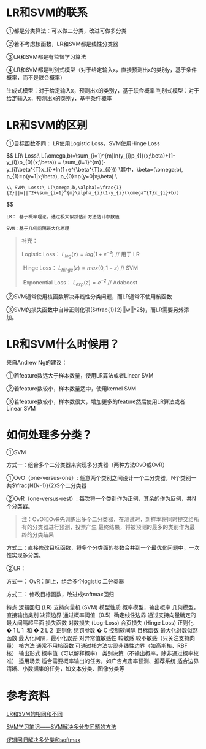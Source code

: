 # LR和SVM的联系
①都是分类算法：可以做二分类，改进可做多分类

②若不考虑核函数，LR和SVM都是线性分类器

③LR和SVM都是有监督学习算法

④LR和SVM都是判别式模型（对于给定输入x，直接预测出x的类别y，基于条件概率，而不是联合概率）

生成式模型：对于给定输入x，预测出x的类别y，基于联合概率
判别式模型：对于给定输入x，预测出x的类别y，基于条件概率

# LR和SVM的区别
①目标函数不同：
LR使用Logistic Loss，SVM使用Hinge Loss

$$
    LR\ Loss:\ L(\omega,b)=\sum_{i=1}^{m}ln(y_{i}p_{1}(x;\beta)+(1-y_{i})p_{0}(x;\beta)) = \sum_{i=1}^{m}(-y_{i}\beta^{T}x_{i}+ln(1+e^{\beta^{T}x_{i}}))
    \\其中，\beta=(\omega;b), p_{1}=p(y=1|x;\beta), p_{0}=p(y=0|x;\beta) \\
    
    \\ SVM\ Loss:\ L(\omega,b,\alpha)=\frac{1}{2}||w||^2+\sum_{i=1}^{m}\alpha_{i}(1-y_{i}(\omega^{T}x_{i}+b))
$$


    LR： 基于概率理论，通过极大似然估计方法估计参数值

    SVM：基于几何间隔最大化原理

> 补充：
> 
> Logistic Loss：			 $L_{log}(z)=log(1+e^{-z})$                   // 用于 LR
> 
> ​					Hinge Loss：		  	 $L_{hinge}(z)=max(0,1-z)$             // SVM
>
> ​					Exponential Loss：	$L_{exp}(z)=e^{-z}$  								 // Adaboost

②SVM通常使用核函数解决非线性分类问题，而LR通常不使用核函数

③SVM的损失函数中自带正则化项($\frac{1}{2}||w||^2$)，而LR需要另外添加。

# LR和SVM什么时候用？

来自Andrew Ng的建议：

①若feature数远大于样本数量，使用LR算法或者Linear SVM

②若feature数较小，样本数量适中，使用kernel SVM

③若feature数较小，样本数很大，增加更多的feature然后使用LR算法或者Linear SVM

# 如何处理多分类？
①SVM
   
   
方式一：组合多个二分类器来实现多分类器（两种方法OvO或OvR）

①OvO（one-versus-one）: 任意两个类别之间设计一个二分类器，N个类别一共$\frac{N(N-1)}{2}$个二分类器

②OvR（one-versus-rest）: 每次将一个类别作为正例，其余的作为反例，共N个分类器。

> 注：OvO和OvR先训练出多个二分类器，在测试时，新样本将同时提交给所有的分类器进行预测，投票产生		最终结果，将被预测的最多的类别作为最终的分类结果

方式二：直接修改目标函数，将多个分类面的参数合并到一个最优化问题中，一次性实现多分类。

②LR：

方式一： OvR：同上，组合多个logistic 二分类器

方式二： 修改目标函数，改进成softmax回归




特点	逻辑回归 (LR)	支持向量机 (SVM)
模型性质	概率模型，输出概率	几何模型，直接输出类别
决策边界	通过概率阈值（0.5）确定线性边界	通过支持向量确定的最大间隔超平面
损失函数	对数损失 (Log-Loss)	合页损失 (Hinge Loss)
正则化	
�
1
L 
1
​
  和 
�
2
L 
2
​
  正则化	惩罚参数 
�
C 控制软间隔
目标函数	最大化对数似然函数	最大化间隔，最小化误差
对异常值敏感性	较敏感	较不敏感（只关注支持向量）
核方法	通常不用核函数	可通过核方法实现非线性边界（如高斯核、RBF 核）
输出形式	概率值（可以解释概率）	类别决策（不输出概率，除非通过概率校准）
适用场景	适合需要概率输出的任务，如广告点击率预测、推荐系统	适合边界清晰、小数据集的任务，如文本分类、图像分类等

# 参考资料

[LR和SVM的相同和不同](https://www.cnblogs.com/bentuwuying/p/6616761.html)

[SVM学习笔记——SVM解决多分类问题的方法](https://blog.csdn.net/mao_hui_fei/article/details/80452424)

[逻辑回归解决多分类和softmax](https://blog.csdn.net/u012879957/article/details/81197903)